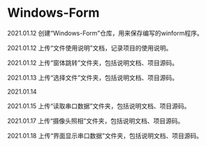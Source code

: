 # Windows-Form

2021.01.12 创建“Windows-Form”仓库，用来保存编写的winform程序。

2021.01.12 上传“文件使用说明”文档，记录项目的使用说明。

2021.01.12 上传“窗体跳转”文件夹，包括说明文档、项目源码。

2021.01.13 上传“选择文件”文件夹，包括说明文档、项目源码。

2021.01.14

2021.01.15 上传“读取串口数据”文件夹，包括说明文档、项目源码。

2021.01.17 上传“摄像头照相”文件夹，包括说明文档、项目源码。

2021.01.18 上传“界面显示串口数据”文件夹，包括说明文档、项目源码。